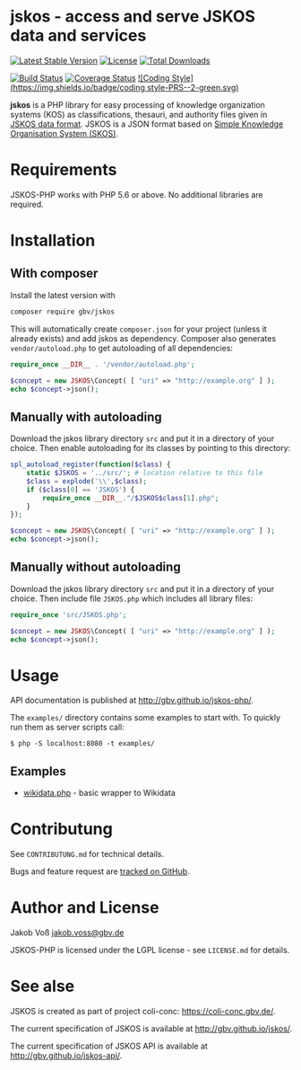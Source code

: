 # jskos - access and serve JSKOS data and services

[![Latest Stable Version](https://poser.pugx.org/gbv/jskos/v/stable)](https://packagist.org/packages/gbv/jskos)
[![License](https://poser.pugx.org/gbv/jskos/license)](https://packagist.org/packages/gbv/jskos)
[![Total Downloads](https://poser.pugx.org/gbv/jskos/downloads)](https://packagist.org/packages/gbv/jskos)

[![Build Status](https://img.shields.io/travis/gbv/jskos-php.svg)](https://travis-ci.org/gbv/jskos-php)
[![Coverage Status](https://coveralls.io/repos/gbv/jskos-php/badge.svg?branch=master)](https://coveralls.io/r/gbv/jskos-php)
[![Coding Style](https://img.shields.io/badge/coding style-PRS--2-green.svg)](http://www.php-fig.org/psr/psr-2/)

**jskos** is a PHP library for easy processing of knowledge organization systems (KOS) as classifications, thesauri, and authority files given in [JSKOS data format](http://gbv.github.io/jskos/). JSKOS is a JSON format based on [Simple Knowledge Organisation System (SKOS)](http://www.w3.org/TR/skos-reference).

# Requirements

JSKOS-PHP works with PHP 5.6 or above. No additional libraries are required.

# Installation

## With composer

Install the latest version with

~~~bash
composer require gbv/jskos
~~~

This will automatically create `composer.json` for your project (unless it already exists) and add jskos as dependency. Composer also generates `vendor/autoload.php` to get autoloading of all dependencies: 

~~~php
require_once __DIR__ . '/vendor/autoload.php';

$concept = new JSKOS\Concept( [ "uri" => "http://example.org" ] );
echo $concept->json();
~~~

## Manually with autoloading

Download the jskos library directory `src` and put it in a directory of your choice. Then enable autoloading for its classes by pointing to this directory: 

~~~php
spl_autoload_register(function($class) {
    static $JSKOS = '../src/'; # location relative to this file
    $class = explode('\\',$class);
    if ($class[0] == 'JSKOS') {
        require_once __DIR__."/$JSKOS$class[1].php";
    }
});

$concept = new JSKOS\Concept( [ "uri" => "http://example.org" ] );
echo $concept->json();
~~~

## Manually without autoloading

Download the jskos library directory `src` and put it in a directory of your choice. Then include file `JSKOS.php` which includes all library files:

~~~php
require_once 'src/JSKOS.php';

$concept = new JSKOS\Concept( [ "uri" => "http://example.org" ] );
echo $concept->json();
~~~

# Usage

API documentation is published at <http://gbv.github.io/jskos-php/>.

The `examples/` directory contains some examples to start with. To quickly run them as server scripts call:

    $ php -S localhost:8080 -t examples/

## Examples

* [wikidata.php](https://github.com/gbv/jskos-php/blob/master/examples/wikidata.php) - basic wrapper to Wikidata

# Contributung

See `CONTRIBUTUNG.md` for technical details.

Bugs and feature request are [tracked on GitHub](https://github.com/gbv/jskos-php/issues).

# Author and License

Jakob Voß <jakob.voss@gbv.de>

JSKOS-PHP is licensed under the LGPL license - see `LICENSE.md` for details.

# See alse

JSKOS is created as part of project coli-conc: <https://coli-conc.gbv.de/>.

The current specification of JSKOS is available at <http://gbv.github.io/jskos/>.

The current specification of JSKOS API is available at <http://gbv.github.io/jskos-api/>.

